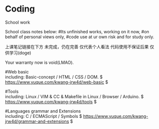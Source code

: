 # Coding
School work 

School class notes below: 
#Its unfinished works, working on it now, 
#on behalf of personal views only, 
#code use at ur own risk and for study only.

上课笔记链接在下方
未完成，仍在完善
仅代表个人看法
代码使用不保证后果
仅供学习(doge)

Your warranty now is void(LMAO).

#Web basic         
including: Basic-concept / HTML / CSS / DOM.
$ https://www.yuque.com/kwang-jrw4d/web-basic $


#Tools       
including: Linux / VIM & CC & Makefile in Linux / Browser / Arduino.
$ https://www.yuque.com/kwang-jrw4d/tools $

#Languages grammar and Extensions        
including: C / ECMAScript / Symbols
$ https://www.yuque.com/kwang-jrw4d/grammar-and-extensions $
 
